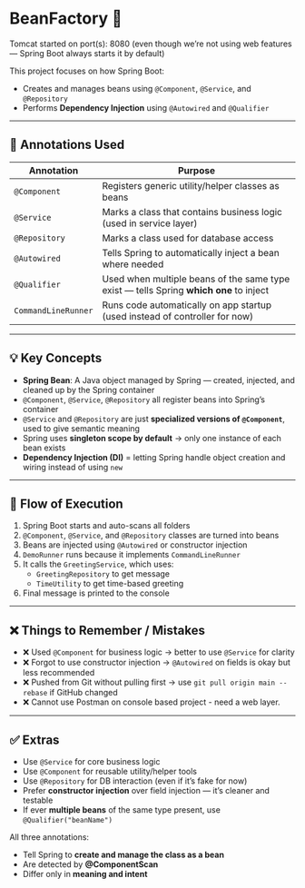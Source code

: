 # BeanFactory 🧠

Tomcat started on port(s): 8080 (even though we’re not using web features — Spring Boot always starts it by default)

This project focuses on how Spring Boot:
- Creates and manages beans using `@Component`, `@Service`, and `@Repository`
- Performs **Dependency Injection** using `@Autowired` and `@Qualifier`

---

## 🔧 Annotations Used

| Annotation            | Purpose |
|------------------------|---------|
| `@Component`           | Registers generic utility/helper classes as beans |
| `@Service`             | Marks a class that contains business logic (used in service layer) |
| `@Repository`          | Marks a class used for database access |
| `@Autowired`           | Tells Spring to automatically inject a bean where needed |
| `@Qualifier`           | Used when multiple beans of the same type exist — tells Spring **which one** to inject |
| `CommandLineRunner`    | Runs code automatically on app startup (used instead of controller for now) |

---

## 💡 Key Concepts

- **Spring Bean**: A Java object managed by Spring — created, injected, and cleaned up by the Spring container
- `@Component`, `@Service`, `@Repository` all register beans into Spring’s container
- `@Service` and `@Repository` are just **specialized versions of `@Component`**, used to give semantic meaning
- Spring uses **singleton scope by default** → only one instance of each bean exists
- **Dependency Injection (DI)** = letting Spring handle object creation and wiring instead of using `new`

---

## 🧠 Flow of Execution

1. Spring Boot starts and auto-scans all folders
2. `@Component`, `@Service`, and `@Repository` classes are turned into beans
3. Beans are injected using `@Autowired` or constructor injection
4. `DemoRunner` runs because it implements `CommandLineRunner`
5. It calls the `GreetingService`, which uses:
    - `GreetingRepository` to get message
    - `TimeUtility` to get time-based greeting
6. Final message is printed to the console

---

## ❌ Things to Remember / Mistakes

- ❌ Used `@Component` for business logic → better to use `@Service` for clarity
- ❌ Forgot to use constructor injection → `@Autowired` on fields is okay but less recommended
- ❌ Pushed from Git without pulling first → use `git pull origin main --rebase` if GitHub changed
- ❌ Cannot use Postman on console based project - need a web layer.
---

## ✅ Extras

- Use `@Service` for core business logic
- Use `@Component` for reusable utility/helper tools
- Use `@Repository` for DB interaction (even if it’s fake for now)
- Prefer **constructor injection** over field injection — it’s cleaner and testable
- If ever **multiple beans** of the same type present, use `@Qualifier("beanName")`

All three annotations:
- Tell Spring to **create and manage the class as a bean**
- Are detected by **@ComponentScan**
- Differ only in **meaning and intent**
